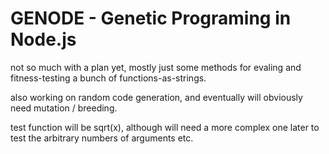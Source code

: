 GENODE - Genetic Programing in Node.js
===

not so much with a plan yet, mostly just some methods for evaling and fitness-testing a bunch of functions-as-strings.

also working on random code generation, and eventually will obviously need mutation / breeding.

test function will be sqrt(x), although will need a more complex one later to test the arbitrary numbers of arguments etc.
